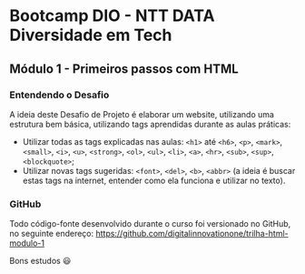 # Bootcamp DIO - NTT DATA Diversidade em Tech
## Módulo 1 - Primeiros passos com HTML

### Entendendo o Desafio
A ideia deste Desafio de Projeto é elaborar um website, utilizando uma estrutura bem básica, utilizando tags aprendidas durante as aulas práticas:
 
- Utilizar todas as tags explicadas nas aulas: `<h1>` até `<h6>`, `<p>`, `<mark>`, `<small>`, `<i>`, `<u>`, `<strong>`, `<ol>`, `<ul>`, `<li>`, `<a>`, `<hr>`, `<sub>`, `<sup>`, `<blockquote>`;
- Utilizar novas tags sugeridas: `<font>`, `<del>`, `<b>`, `<abbr>` (a ideia é buscar estas tags na internet, entender como ela funciona e utilizar no texto).

### GitHub
Todo código-fonte desenvolvido durante o curso foi versionado no GitHub, no seguinte endereço:
https://github.com/digitalinnovationone/trilha-html-modulo-1

Bons estudos 
:smiley:
